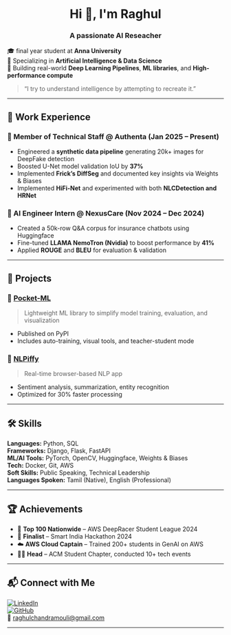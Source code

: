 <h1 align="center">Hi 👋, I'm Raghul</h1>
<h3 align="center">A passionate AI Reseacher</h3>


🎓 final year student at **Anna University**  
🧠 Specializing in **Artificial Intelligence & Data Science**  
🚀 Building real-world **Deep Learning Pipelines**, **ML libraries**, and **High-performance compute**  

> “I try to understand intelligence by attempting to recreate it.”


---

## 💼 Work Experience

### 🔹 Member of Technical Staff @ Authenta (Jan 2025 – Present)
- Engineered a **synthetic data pipeline** generating 20k+ images for DeepFake detection
- Boosted U-Net model validation IoU by **37%**
- Implemented **Frick’s DiffSeg** and documented key insights via Weights & Biases
- Implemented **HiFi-Net** and experimented with both **NLCDetection and HRNet**

### 🔹 AI Engineer Intern @ NexusCare (Nov 2024 – Dec 2024)
- Created a 50k-row Q&A corpus for insurance chatbots using Huggingface
- Fine-tuned **LLAMA NemoTron (Nvidia)** to boost performance by **41%**
- Applied **ROUGE** and **BLEU** for evaluation & validation

---

## 🧪 Projects

### 🧠 [Pocket-ML](https://github.com/raghulchandramouli/pocket_ml)
> Lightweight ML library to simplify model training, evaluation, and visualization  
- Published on PyPI  
- Includes auto-training, visual tools, and teacher-student mode

### 💬 [NLPiffy](https://github.com/raghulchandramouli/NLPiiffy)
> Real-time browser-based NLP app  
- Sentiment analysis, summarization, entity recognition  
- Optimized for 30% faster processing

---

## 🛠️ Skills

**Languages:** Python, SQL  
**Frameworks:** Django, Flask, FastAPI  
**ML/AI Tools:** PyTorch, OpenCV, Huggingface, Weights & Biases  
**Tech:** Docker, Git, AWS  
**Soft Skills:** Public Speaking, Technical Leadership  
**Languages Spoken:** Tamil (Native), English (Professional)

---

## 🏆 Achievements

- 🥇 **Top 100 Nationwide** – AWS DeepRacer Student League 2024  
- 🧠 **Finalist** – Smart India Hackathon 2024  
- ☁️ **AWS Cloud Captain** – Trained 200+ students in GenAI on AWS  
- 🧑‍💻 **Head** – ACM Student Chapter, conducted 10+ tech events

---

## 📬 Connect with Me

[![LinkedIn](https://img.shields.io/badge/LinkedIn-blue?style=flat&logo=linkedin)](https://www.linkedin.com/in/raghul-chandramouli/)  
[![GitHub](https://img.shields.io/badge/GitHub-000?style=flat&logo=github)](https://github.com/raghulchandramouli)  
📧 raghulchandramouli@gmail.com

---

